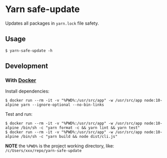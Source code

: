 # Yarn safe-update

Updates all packages in `yarn.lock` file safety.

## Usage

    $ yarn-safe-update -h

## Development

### With [Docker](https://www.docker.com)

Install dependencies:

    $ docker run --rm -it -v "%PWD%:/usr/src/app" -w /usr/src/app node:10-alpine yarn --ignore-optional --no-bin-links

Test and run:

    $ docker run --rm -it -v "%PWD%:/usr/src/app" -w /usr/src/app node:10-alpine /bin/sh -c "yarn format -c && yarn lint && yarn test"
    $ docker run --rm -it -v "%PWD%:/usr/src/app" -w /usr/src/app node:10-alpine /bin/sh -c "yarn build && node dist/cli.js"

**NOTE** the `%PWD%` is the project working directory, like: `/c/Users/xxx/repo/yarn-safe-update`
